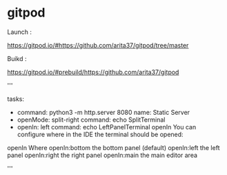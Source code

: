# gitpod


Launch :

https://gitpod.io/#https://github.com/arita37/gitpod/tree/master



Buikd :

https://gitpod.io/#prebuild/https://github.com/arita37/gitpod



'''



tasks:
  - command: python3 -m http.server 8080
    name: Static Server
  - openMode: split-right
    command: echo SplitTerminal
  - openIn: left
    command: echo LeftPanelTerminal
openIn
You can configure where in the IDE the terminal should be opened:

openIn	Where
openIn:bottom	the bottom panel (default)
openIn:left	the left panel
openIn:right	the right panel
openIn:main	the main editor area



'''
